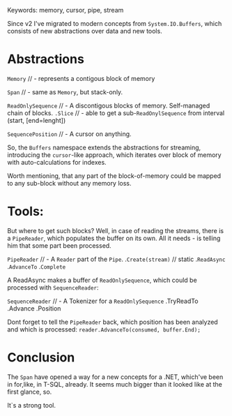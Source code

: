 Keywords: memory, cursor, pipe, stream

Since v2 I've migrated to modern concepts from `System.IO.Buffers`, which consists of new abstractions over data and new tools.

# Abstractions

`Memory` // - represents a contigous block of memory

`Span` // - same as `Memory`, but stack-only.

`ReadOnlySequence` // - A discontigous blocks of memory. Self-managed chain of blocks.
    `.Slice` // - able to get a sub-`ReadOnylSequence` from interval
		(start, [end=lenght])

`SequencePosition` // - A cursor on anything.

So, the `Buffers` namespace extends the abstractions for streaming, introducing the `cursor`-like approach, which iterates over block of memory with auto-calculations for indexes.

Worth mentioning, that any part of the block-of-memory could be mapped to any sub-block without any memory loss.

# Tools:

But where to get such blocks?
Well, in case of reading the streams, there is a `PipeReader`, which populates the buffer on its own. All it needs - is telling him that some part been processed.

`PipeReader` // - A `Reader` part of the `Pipe`.
    .`Create(stream)` // static
    .`ReadAsync`
    .`AdvanceTo`
    .`Complete`

A ReadAsync makes a buffer of `ReadOnlySequence`,
which could be processed with `SequenceReader`:

`SequenceReader` // - A Tokenizer for a `ReadOnlySequence`
	.TryReadTo
	.Advance
	.Position

Dont forget to tell the `PipeReader` back, which position has been analyzed and which is processed:
`reader.AdvanceTo(consumed, buffer.End);`

# Conclusion

The `Span` have opened a way for a new concepts for a .NET, which've been in for,like, in T-SQL, already. It seems much bigger than it looked like at the first glance,
so.

It`s a strong tool.